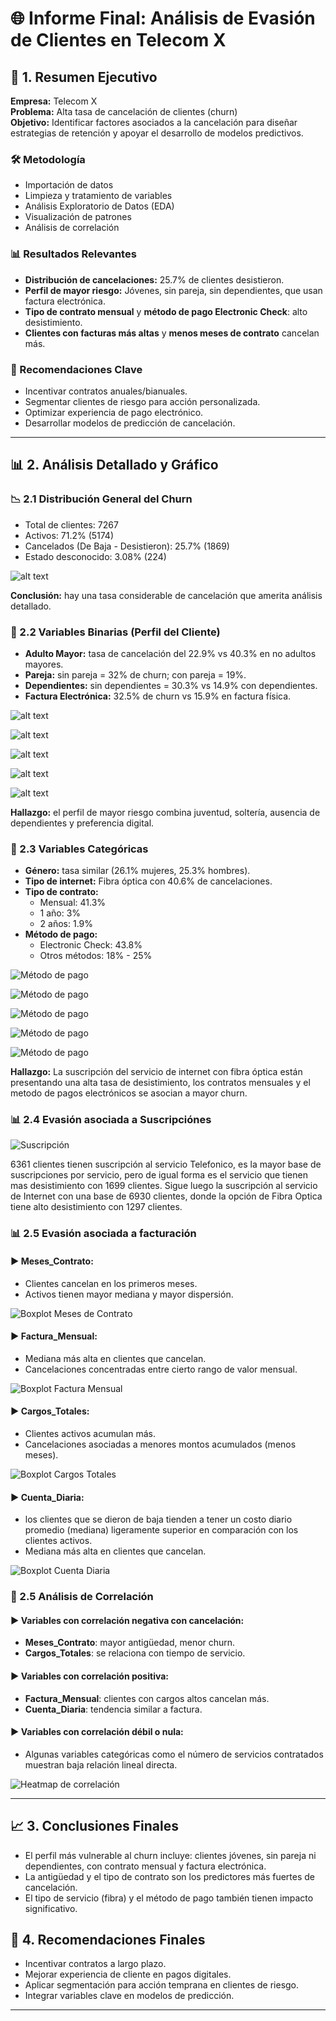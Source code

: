 # 🌐 Informe Final: Análisis de Evasión de Clientes en Telecom X

## 🚀 1. Resumen Ejecutivo

**Empresa:** Telecom X\
**Problema:** Alta tasa de cancelación de clientes (churn)\
**Objetivo:** Identificar factores asociados a la cancelación para diseñar estrategias de retención y apoyar el desarrollo de modelos predictivos.

### 🛠️ Metodología

- Importación de datos
- Limpieza y tratamiento de variables
- Análisis Exploratorio de Datos (EDA)
- Visualización de patrones
- Análisis de correlación

### 📊 Resultados Relevantes

- **Distribución de cancelaciones:** 25.7% de clientes desistieron.
- **Perfil de mayor riesgo:** Jóvenes, sin pareja, sin dependientes, que usan factura electrónica.
- **Tipo de contrato mensual** y **método de pago Electronic Check**: alto desistimiento.
- **Clientes con facturas más altas** y **menos meses de contrato** cancelan más.

### 🔹 Recomendaciones Clave

- Incentivar contratos anuales/bianuales.
- Segmentar clientes de riesgo para acción personalizada.
- Optimizar experiencia de pago electrónico.
- Desarrollar modelos de predicción de cancelación.

---

## 📊 2. Análisis Detallado y Gráfico

### 📉 2.1 Distribución General del Churn

- Total de clientes: 7267
- Activos: 71.2% (5174)
- Cancelados (De Baja - Desistieron): 25.7% (1869)
- Estado desconocido: 3.08% (224)

![alt text](imagenes_word/image.png)

**Conclusión:** hay una tasa considerable de cancelación que amerita análisis detallado.

### 👤 2.2 Variables Binarias (Perfil del Cliente)

- **Adulto Mayor:** tasa de cancelación del 22.9% vs 40.3% en no adultos mayores.
- **Pareja:** sin pareja = 32% de churn; con pareja = 19%.
- **Dependientes:** sin dependientes = 30.3% vs 14.9% con dependientes.
- **Factura Electrónica:** 32.5% de churn vs 15.9% en factura física.

![alt text](imagenes_word/image26.png)

![alt text](imagenes_word/image27.png)

![alt text](imagenes_word/image28.png)

![alt text](imagenes_word/image29.png)

![alt text](imagenes_word/image30.png)


**Hallazgo:** el perfil de mayor riesgo combina juventud, soltería, ausencia de dependientes y preferencia digital.

### 🛂 2.3 Variables Categóricas

- **Género:** tasa similar (26.1% mujeres, 25.3% hombres).
- **Tipo de internet:** Fibra óptica con 40.6% de cancelaciones.
- **Tipo de contrato:**
  - Mensual: 41.3%
  - 1 año: 3%
  - 2 años: 1.9%
- **Método de pago:**
  - Electronic Check: 43.8%
  - Otros métodos: 18% - 25%

![Método de pago](imagenes_word/image31.png)

![Método de pago](imagenes_word/image32.png)

![Método de pago](imagenes_word/image33.png)

![Método de pago](imagenes_word/image34.png)

![Método de pago](imagenes_word/image35.png)

**Hallazgo:** La suscripción del servicio de internet con fibra óptica están presentando una alta tasa de desistimiento, los contratos mensuales y el metodo de pagos electrónicos se asocian a mayor churn.

### 📊 2.4 Evasión asociada a Suscripciónes

![Suscripción](imagenes_word/image36.png)

6361 clientes tienen suscripción al servicio Telefonico, es la mayor base de suscripciones por servicio, pero de igual forma es el servicio que tienen mas desistimiento con 1699 clientes. Sigue luego la suscripción al servicio de Internet con una base de 6930 clientes, donde la opción de Fibra Optica tiene alto desistimiento con 1297 clientes.  

### 📊 2.5 Evasión asociada a facturación

#### ▶ Meses\_Contrato:

- Clientes cancelan en los primeros meses.
- Activos tienen mayor mediana y mayor dispersión.

![Boxplot Meses de Contrato](imagenes_word/image37.png)

#### ▶ Factura\_Mensual:

- Mediana más alta en clientes que cancelan.
- Cancelaciones concentradas entre cierto rango de valor mensual.

![Boxplot Factura Mensual](imagenes_word/image38.png)

#### ▶ Cargos\_Totales:

- Clientes activos acumulan más.
- Cancelaciones asociadas a menores montos acumulados (menos meses).

![Boxplot Cargos Totales](imagenes_word/image39.png)

#### ▶ Cuenta\_Diaria:

- los clientes que se dieron de baja tienden a tener un costo diario promedio (mediana) ligeramente superior en comparación con los clientes activos.
- Mediana más alta en clientes que cancelan.

![Boxplot Cuenta Diaria](imagenes_word/image40.png)



### 🔄 2.5 Análisis de Correlación

#### ▶ Variables con correlación negativa con cancelación:

- **Meses\_Contrato**: mayor antigüedad, menor churn.
- **Cargos\_Totales**: se relaciona con tiempo de servicio.

#### ▶ Variables con correlación positiva:

- **Factura\_Mensual**: clientes con cargos altos cancelan más.
- **Cuenta\_Diaria**: tendencia similar a factura.

#### ▶ Variables con correlación débil o nula:

- Algunas variables categóricas como el número de servicios contratados muestran baja relación lineal directa.

![Heatmap de correlación](imagenes_word/image25.png)

---

## 📈 3. Conclusiones Finales

- El perfil más vulnerable al churn incluye: clientes jóvenes, sin pareja ni dependientes, con contrato mensual y factura electrónica.
- La antigüedad y el tipo de contrato son los predictores más fuertes de cancelación.
- El tipo de servicio (fibra) y el método de pago también tienen impacto significativo.

## 🔹 4. Recomendaciones Finales

- Incentivar contratos a largo plazo.
- Mejorar experiencia de cliente en pagos digitales.
- Aplicar segmentación para acción temprana en clientes de riesgo.
- Integrar variables clave en modelos de predicción.

---


